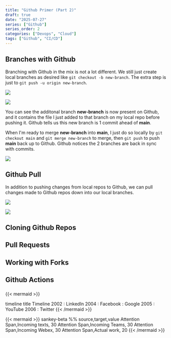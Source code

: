 ```yaml
---
title: "Github Primer (Part 2)"
draft: true
date: "2025-07-27"
series: ["Github"]
series_order: 2
categories: ["Devops", "Cloud"]
tags: ["Github", "CI/CD"]
---
```


## Branches with Github

Branching with Github in the mix is not a lot different. We still just create local branches as desired like `git checkout -b new-branch`. The extra step is just to `git push -u origin new-branch`.

![](/images/github-add-branch.png)

![](/images/github-new-branch.png)

You can see the additonal branch **new-branch** is now present on Github, and it contains the file I just added to that branch on my local repo before pushing it. Github tells us this new branch is 1 commit ahead of **main**.

When I'm ready to merge **new-branch** into **main**, I just do so locally by `git checkout main` and `git merge new-branch` to merge, then `git push` to push **main** back up to Github. Github notices the 2 branches are back in sync with commits.

![](/images/github-merge.png)

## Github Pull

In addition to pushing changes from local repos to Github, we can pull changes made to Github repos down into our local branches.

![](/images/github-add-file.png)

![](/images/github-pull.png)

## Cloning Github Repos

## Pull Requests



## Working with Forks



## Github Actions

###

{{< mermaid >}}

timeline
    title Timeline
    2002 : LinkedIn
    2004 : Facebook : Google
    2005 : YouTube
    2006 : Twitter
{{< /mermaid >}}

{{< mermaid >}}
sankey-beta
%% source,target,value
Attention Span,Incoming texts, 30
Attention Span,Incoming Teams, 30
Attention Span,Incoming Webex, 30
Attention Span,Actual work, 20
{{< /mermaid >}}
